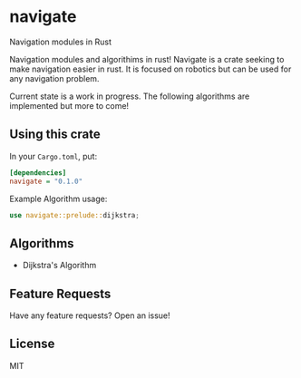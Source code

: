 # navigate
Navigation modules in Rust

Navigation modules and algorithims in rust! Navigate is a crate seeking to make navigation easier in rust. It is focused on robotics but can be used for any navigation problem.

Current state is a work in progress. The following algorithms are implemented but more to come! 

## Using this crate

In your `Cargo.toml`, put:

``` ini
[dependencies]
navigate = "0.1.0"
```

Example Algorithm usage:

``` rust
use navigate::prelude::dijkstra;
```

## Algorithms
- Dijkstra's Algorithm


## Feature Requests
Have any feature requests? Open an issue! 

## License
MIT